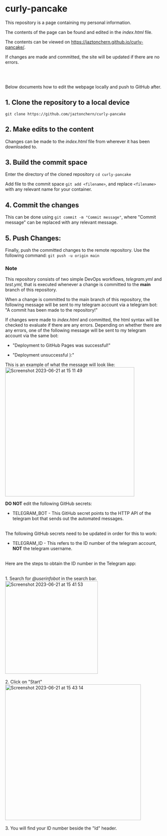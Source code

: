 # curly-pancake

This repository is a page containing my personal information.

The contents of the page can be found and edited in the *index.html* file.

The contents can be viewed on https://jaztonchern.github.io/curly-pancake/. 

If changes are made and committed, the site will be updated if there are no errors.

</br></br>

Below documents how to edit the webpage locally and push to GitHub after.

## 1. Clone the repository to a local device

`git clone https://github.com/jaztonchern/curly-pancake`

## 2. Make edits to the content

Changes can be made to the *index.html* file from wherever it has been downloaded to. 

## 3. Build the commit space

Enter the directory of the cloned repository `cd curly-pancake`

Add file to the commit space `git add <filename>`, and replace `<filename>` with any relevant name for your container.

## 4. Commit the changes

This can be done using `git commit -m "Commit message"`, where "Commit message" can be replaced with any relevant message.

## 5. Push Changes: 

Finally, push the committed changes to the remote repository. Use the following command: `git push -u origin main`

### Note

This repository consists of two simple DevOps workflows, *telegram.yml* and *test.yml*, that is executed whenever a change is committed to the **main** branch of this repository.

When a change is committed to the main branch of this repository, the following message will be sent to my telegram account via a telegram bot: "A commit has been made to the repository!" 

If changes were made to *index.html* and committed, the html syntax will be checked to evaluate if there are any errors. Depending on whether there are any errors, one of the following message will be sent to my telegram account via the same bot: 

* "Deployment to GitHub Pages was successful!" 

* "Deployment unsuccessful ):"

This is an example of what the message will look like:</br>
<img width="414" alt="Screenshot 2023-06-21 at 15 11 49" src="https://github.com/jaztonchern/curly-pancake/assets/88361707/ada4854a-cf33-4c2f-bece-994efc4738b9"></br>
  
  
  
**DO NOT** edit the following GitHub secrets:
* TELEGRAM_BOT - This GitHub secret points to the HTTP API of the telegram bot that sends out the automated messages.
</br></br>

The following GitHub secrets need to be updated in order for this to work:
* TELEGRAM_ID - This refers to the ID number of the telegram account, **NOT** the telegram username.
</br>
Here are the steps to obtain the ID number in the Telegram app:  </br>
  
</br>1. Search for *@userinfobot* in the search bar.</br>
<img width="297" alt="Screenshot 2023-06-21 at 15 41 53" src="https://github.com/jaztonchern/curly-pancake/assets/88361707/64411d84-be51-417f-b5a4-2bce096ebc0a"></br>
</br>2. Click on "Start"</br>
<img width="435" alt="Screenshot 2023-06-21 at 15 43 14" src="https://github.com/jaztonchern/curly-pancake/assets/88361707/a6c0635d-d1d6-4a0b-bf59-b6a1c941902d"></br>
</br>3. You will find your ID number beside the "Id" header.
